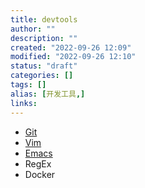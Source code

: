 ```yaml
---
title: devtools
author: ""
description: ""
created: "2022-09-26 12:09"
modified: "2022-09-26 12:10"
status: "draft"
categories: []
tags: []
alias: [开发工具,]
links: 
---
```


- [Git](../../pages/效率工具/Git.md)
- [Vim](../../pages/效率工具/Vim.md)
- [Emacs](../../pages/效率工具/Emacs.md)
- RegEx
- Docker